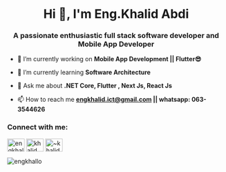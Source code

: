 <h1 align="center">Hi 👋, I'm Eng.Khalid Abdi</h1>
<h3 align="center">A passionate enthusiastic full stack software developer and Mobile App Developer</h3>

- 🔭 I’m currently working on **Mobile App Development || Flutter😎**

- 🌱 I’m currently learning **Software Architecture**

- 💬 Ask me about **.NET Core, Flutter , Next Js, React Js**

- 📫 How to reach me **engkhalid.ict@gmail.com || whatsapp: 063-3544626**

<h3 align="left">Connect with me:</h3>
<p align="left">
<a href="https://dev.to/engkhalid" target="blank"><img align="center" src="https://raw.githubusercontent.com/rahuldkjain/github-profile-readme-generator/master/src/images/icons/Social/devto.svg" alt="engkhalid" height="30" width="40" /></a>
<a href="https://linkedin.com/in/khalid abdi" target="blank"><img align="center" src="https://raw.githubusercontent.com/rahuldkjain/github-profile-readme-generator/master/src/images/icons/Social/linked-in-alt.svg" alt="khalid abdi" height="30" width="40" /></a>
<a href="https://codesandbox.com/~khalid" target="blank"><img align="center" src="https://raw.githubusercontent.com/rahuldkjain/github-profile-readme-generator/master/src/images/icons/Social/codesandbox.svg" alt="~khalid" height="30" width="40" /></a>
</p>

<p><img align="left" src="https://github-readme-stats.vercel.app/api/top-langs?username=engkhallo&show_icons=true&locale=en&layout=compact" alt="engkhallo" /></p>
